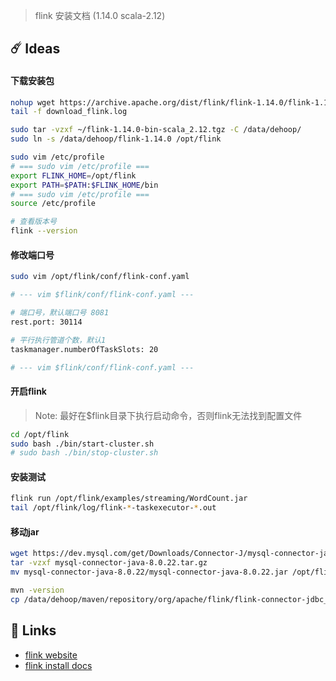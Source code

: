 > flink 安装文档 (1.14.0 scala-2.12)

## ☄️ Ideas

#### 下载安装包

```bash
nohup wget https://archive.apache.org/dist/flink/flink-1.14.0/flink-1.14.0-bin-scala_2.12.tgz >> download_flink.log 2>&1 &
tail -f download_flink.log

sudo tar -vzxf ~/flink-1.14.0-bin-scala_2.12.tgz -C /data/dehoop/
sudo ln -s /data/dehoop/flink-1.14.0 /opt/flink 

sudo vim /etc/profile
# === sudo vim /etc/profile ===
export FLINK_HOME=/opt/flink
export PATH=$PATH:$FLINK_HOME/bin 
# === sudo vim /etc/profile ===
source /etc/profile

# 查看版本号
flink --version
```

#### 修改端口号

```bash
sudo vim /opt/flink/conf/flink-conf.yaml

# --- vim $flink/conf/flink-conf.yaml ---

# 端口号，默认端口号 8081
rest.port: 30114

# 平行执行管道个数，默认1
taskmanager.numberOfTaskSlots: 20

# --- vim $flink/conf/flink-conf.yaml ---
```

#### 开启flink

> Note:
> 最好在$flink目录下执行启动命令，否则flink无法找到配置文件

```bash
cd /opt/flink
sudo bash ./bin/start-cluster.sh
# sudo bash ./bin/stop-cluster.sh
```

#### 安装测试

```bash
flink run /opt/flink/examples/streaming/WordCount.jar
tail /opt/flink/log/flink-*-taskexecutor-*.out
```

#### 移动jar

```bash
wget https://dev.mysql.com/get/Downloads/Connector-J/mysql-connector-java-8.0.22.tar.gz
tar -vzxf mysql-connector-java-8.0.22.tar.gz 
mv mysql-connector-java-8.0.22/mysql-connector-java-8.0.22.jar /opt/flink/lib/

mvn -version
cp /data/dehoop/maven/repository/org/apache/flink/flink-connector-jdbc_2.12/1.14.0/flink-connector-jdbc_2.12-1.14.0.jar /opt/flink/lib/ 
```

## 🔗 Links

- [flink website](https://flink.apache.org/)
- [flink install docs](https://ci.apache.org/projects/flink/flink-docs-release-1.12/try-flink/local_installation.html)
